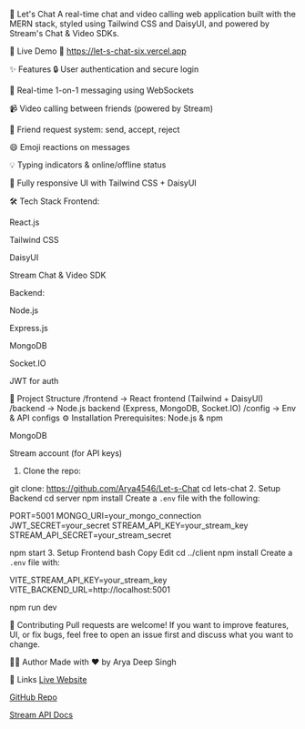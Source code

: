 💬 Let's Chat
A real-time chat and video calling web application built with the MERN stack, styled using Tailwind CSS and DaisyUI, and powered by Stream's Chat & Video SDKs.

🚀 Live Demo
🔗 https://let-s-chat-six.vercel.app

✨ Features
🔒 User authentication and secure login

💬 Real-time 1-on-1 messaging using WebSockets

📹 Video calling between friends (powered by Stream)

👥 Friend request system: send, accept, reject

😄 Emoji reactions on messages

💡 Typing indicators & online/offline status

📱 Fully responsive UI with Tailwind CSS + DaisyUI

🛠️ Tech Stack
Frontend:

React.js

Tailwind CSS

DaisyUI

Stream Chat & Video SDK

Backend:

Node.js

Express.js

MongoDB

Socket.IO

JWT for auth

📂 Project Structure
/frontend         → React frontend (Tailwind + DaisyUI)
/backend        → Node.js backend (Express, MongoDB, Socket.IO)
/config         → Env & API configs
⚙️ Installation
Prerequisites:
Node.js & npm

MongoDB

Stream account (for API keys)

1. Clone the repo:

git clone: https://github.com/Arya4546/Let-s-Chat
cd lets-chat
2. Setup Backend
cd server
npm install
Create a `.env` file with the following:

PORT=5001
MONGO_URI=your_mongo_connection
JWT_SECRET=your_secret
STREAM_API_KEY=your_stream_key
STREAM_API_SECRET=your_stream_secret

npm start
3. Setup Frontend
bash
Copy
Edit
cd ../client
npm install
Create a `.env` file with:

VITE_STREAM_API_KEY=your_stream_key
VITE_BACKEND_URL=http://localhost:5001

npm run dev

🤝 Contributing
Pull requests are welcome! If you want to improve features, UI, or fix bugs, feel free to open an issue first and discuss what you want to change.

🙋‍♂️ Author
Made with ❤️ by Arya Deep Singh

🔗 Links
[Live Website](https://let-s-chat-six.vercel.app/)

[GitHub Repo](https://github.com/Arya4546/Let-s-Chat)

[Stream API Docs](https://getstream.io/)

